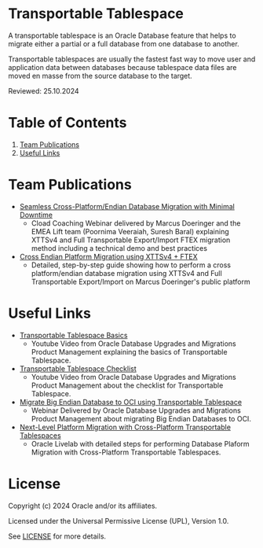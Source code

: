 # Transportable Tablespace
 
A transportable tablespace is an Oracle Database feature that helps to migrate either a partial or a full database from one database to another.

Transportable tablespaces are usually the fastest fast way to move user and application data between databases because tablespace data files are moved en masse from the source database to the target.

Reviewed: 25.10.2024
 
# Table of Contents
 
1. [Team Publications](#team-publications)
2. [Useful Links](#useful-links)

# Team Publications

- [Seamless Cross-Platform/Endian Database Migration with Minimal Downtime](https://www.youtube.com/watch?v=OUsaZoBUHBY)
  - Cload Coaching Webinar delivered by Marcus Doeringer and the EMEA Lift team (Poornima Veeraiah, Suresh Baral) explaining XTTSv4 and Full Transportable Export/Import FTEX migration method including a technical demo and best practices 
- [Cross Endian Platform Migration using XTTSv4 + FTEX](https://macsdata.com/oracle/cross-endian-platform-migration-xttsv4-ftex)
  - Detailed, step-by-step guide showing how to perform a cross platform/endian database migration using XTTSv4 and Full Transportable Export/Import on Marcus Doeringer's public platform

# Useful Links

- [Transportable Tablespace Basics](https://youtu.be/jte-W_6tJME)
   - Youtube Video from Oracle Database Upgrades and Migrations Product Management explaining the basics of Transportable Tablespace. 
- [Transportable Tablespace Checklist](https://youtu.be/PhktQqOlNXE)
   - Youtube Video from Oracle Database Upgrades and Migrations Product Management about the checklist for Transportable Tablespace.
- [Migrate Big Endian Database to OCI using Transportable Tablespace ](https://youtu.be/dyDefQxSesI)
   - Webinar Delivered by Oracle Database Upgrades and Migrations Product Management about migrating Big Endian Databases to OCI.
- [Next-Level Platform Migration with Cross-Platform Transportable Tablespaces ](https://apexapps.oracle.com/pls/apex/r/dbpm/livelabs/view-workshop?wid=3961)
   - Oracle Livelab with detailed steps for performing Database Plaform Migration with Cross-Platform Transportable Tablespaces.
# License
 
Copyright (c) 2024 Oracle and/or its affiliates.
 
Licensed under the Universal Permissive License (UPL), Version 1.0.
 
See [LICENSE](https://github.com/oracle-devrel/technology-engineering/blob/main/LICENSE) for more details.
